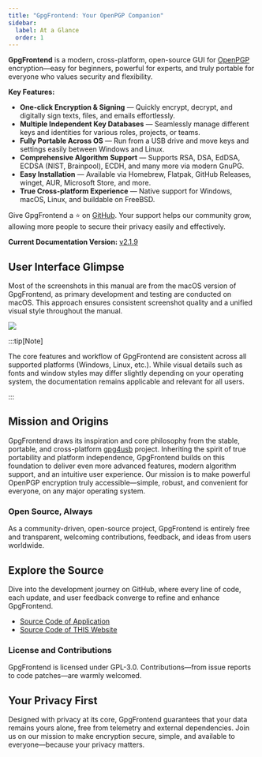 ```yaml
---
title: "GpgFrontend: Your OpenPGP Companion"
sidebar:
  label: At a Glance
  order: 1
---
```


**GpgFrontend** is a modern, cross-platform, open-source GUI for
[OpenPGP](https://www.openpgp.org/) encryption—easy for beginners, powerful for
experts, and truly portable for everyone who values security and flexibility.

**Key Features:**

- **One-click Encryption & Signing** — Quickly encrypt, decrypt, and digitally
  sign texts, files, and emails effortlessly.
- **Multiple Independent Key Databases** — Seamlessly manage different keys and
  identities for various roles, projects, or teams.
- **Fully Portable Across OS** — Run from a USB drive and move keys and settings
  easily between Windows and Linux.
- **Comprehensive Algorithm Support** — Supports RSA, DSA, EdDSA, ECDSA (NIST,
  Brainpool), ECDH, and many more via modern GnuPG.
- **Easy Installation** — Available via Homebrew, Flatpak, GitHub Releases,
  winget, AUR, Microsoft Store, and more.
- **True Cross-platform Experience** — Native support for Windows, macOS, Linux,
  and buildable on FreeBSD.

Give GpgFrontend a ⭐ on [GitHub](https://github.com/saturneric/GpgFrontend).
Your support helps our community grow, allowing more people to secure their
privacy easily and effectively.

**Current Documentation Version:**
[v2.1.9](https://github.com/saturneric/GpgFrontend/releases/tag/v2.1.9)

## User Interface Glimpse

Most of the screenshots in this manual are from the macOS version of
GpgFrontend, as primary development and testing are conducted on macOS. This
approach ensures consistent screenshot quality and a unified visual style
throughout the manual.

![](https://image.cdn.bktus.com/i/2025/06/24/8725f93f511017055e6df799dac5262a5e9c3254.webp)

:::tip[Note]

The core features and workflow of GpgFrontend are consistent across all
supported platforms (Windows, Linux, etc.). While visual details such as fonts
and window styles may differ slightly depending on your operating system, the
documentation remains applicable and relevant for all users.

:::

## Mission and Origins

GpgFrontend draws its inspiration and core philosophy from the stable, portable,
and cross-platform [gpg4usb](https://www.gpg4usb.org/) project. Inheriting the
spirit of true portability and platform independence, GpgFrontend builds on this
foundation to deliver even more advanced features, modern algorithm support, and
an intuitive user experience. Our mission is to make powerful OpenPGP encryption
truly accessible—simple, robust, and convenient for everyone, on any major
operating system.

### Open Source, Always

As a community-driven, open-source project, GpgFrontend is entirely free and
transparent, welcoming contributions, feedback, and ideas from users worldwide.

## Explore the Source

Dive into the development journey on GitHub, where every line of code, each
update, and user feedback converge to refine and enhance GpgFrontend.

- [Source Code of Application](https://github.com/saturneric/GpgFrontend)
- [Source Code of THIS Website](https://github.com/saturneric/GpgFrontend-Manual)

### License and Contributions

GpgFrontend is licensed under GPL-3.0. Contributions—from issue reports to code
patches—are warmly welcomed.

## Your Privacy First

Designed with privacy at its core, GpgFrontend guarantees that your data remains
yours alone, free from telemetry and external dependencies. Join us on our
mission to make encryption secure, simple, and available to everyone—because
your privacy matters.
